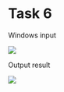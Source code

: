 Task 6
=====================

Windows input 

![](https://github.com/DzmitrySiarheyeu/Epam/tree/main/Third-chapter-of-the-course/Working%20with%20a%20string%20as%20a%20String%20or%20StringBuilder%20object/Task-6/img/1.PNG)

Output result

![](https://github.com/DzmitrySiarheyeu/Epam/tree/main/Third-chapter-of-the-course/Working%20with%20a%20string%20as%20a%20String%20or%20StringBuilder%20object/Task-6/img/2.PNG)
